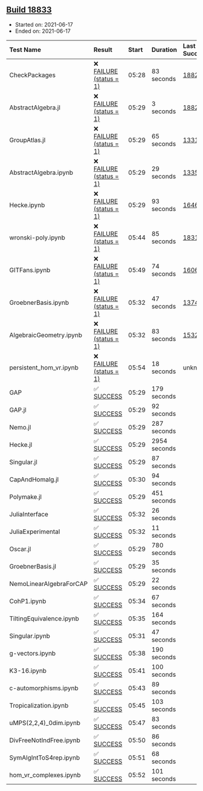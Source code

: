 ## [Build 18833](https://oscarci.mathematik.uni-kl.de/job/oscar/18833/)

* Started on: 2021-06-17
* Ended on: 2021-06-17

| Test Name    | Result | Start | Duration | Last Success | First Failure |
|:-------------|:-------|:------|:---------|:-------------|:--------------|
| CheckPackages | ❌ [FAILURE (status = 1)](https://oscarci.mathematik.uni-kl.de/job/oscar/18833/artifact/logs/build-18833/CheckPackages.log) | 05:28 | 83 seconds | [18822](https://oscarci.mathematik.uni-kl.de/job/oscar/18822/) | [18823](https://oscarci.mathematik.uni-kl.de/job/oscar/18823/) |
| AbstractAlgebra.jl | ❌ [FAILURE (status = 1)](https://oscarci.mathematik.uni-kl.de/job/oscar/18833/artifact/logs/build-18833/AbstractAlgebra.jl.log) | 05:29 | 3 seconds | [18822](https://oscarci.mathematik.uni-kl.de/job/oscar/18822/) | [18823](https://oscarci.mathematik.uni-kl.de/job/oscar/18823/) |
| GroupAtlas.jl | ❌ [FAILURE (status = 1)](https://oscarci.mathematik.uni-kl.de/job/oscar/18833/artifact/logs/build-18833/GroupAtlas.jl.log) | 05:29 | 65 seconds | [13311](https://oscarci.mathematik.uni-kl.de/job/oscar/13311/) | [13312](https://oscarci.mathematik.uni-kl.de/job/oscar/13312/) |
| AbstractAlgebra.ipynb | ❌ [FAILURE (status = 1)](https://oscarci.mathematik.uni-kl.de/job/oscar/18833/artifact/logs/build-18833/AbstractAlgebra.ipynb.log) | 05:29 | 29 seconds | [13355](https://oscarci.mathematik.uni-kl.de/job/oscar/13355/) | [13356](https://oscarci.mathematik.uni-kl.de/job/oscar/13356/) |
| Hecke.ipynb | ❌ [FAILURE (status = 1)](https://oscarci.mathematik.uni-kl.de/job/oscar/18833/artifact/logs/build-18833/Hecke.ipynb.log) | 05:29 | 93 seconds | [16463](https://oscarci.mathematik.uni-kl.de/job/oscar/16463/) | [16464](https://oscarci.mathematik.uni-kl.de/job/oscar/16464/) |
| wronski-poly.ipynb | ❌ [FAILURE (status = 1)](https://oscarci.mathematik.uni-kl.de/job/oscar/18833/artifact/logs/build-18833/wronski-poly.ipynb.log) | 05:44 | 85 seconds | [18314](https://oscarci.mathematik.uni-kl.de/job/oscar/18314/) | [18315](https://oscarci.mathematik.uni-kl.de/job/oscar/18315/) |
| GITFans.ipynb | ❌ [FAILURE (status = 1)](https://oscarci.mathematik.uni-kl.de/job/oscar/18833/artifact/logs/build-18833/GITFans.ipynb.log) | 05:49 | 74 seconds | [16068](https://oscarci.mathematik.uni-kl.de/job/oscar/16068/) | [16069](https://oscarci.mathematik.uni-kl.de/job/oscar/16069/) |
| GroebnerBasis.ipynb | ❌ [FAILURE (status = 1)](https://oscarci.mathematik.uni-kl.de/job/oscar/18833/artifact/logs/build-18833/GroebnerBasis.ipynb.log) | 05:32 | 47 seconds | [13748](https://oscarci.mathematik.uni-kl.de/job/oscar/13748/) | [13749](https://oscarci.mathematik.uni-kl.de/job/oscar/13749/) |
| AlgebraicGeometry.ipynb | ❌ [FAILURE (status = 1)](https://oscarci.mathematik.uni-kl.de/job/oscar/18833/artifact/logs/build-18833/AlgebraicGeometry.ipynb.log) | 05:32 | 83 seconds | [15322](https://oscarci.mathematik.uni-kl.de/job/oscar/15322/) | [15323](https://oscarci.mathematik.uni-kl.de/job/oscar/15323/) |
| persistent_hom_vr.ipynb | ❌ [FAILURE (status = 1)](https://oscarci.mathematik.uni-kl.de/job/oscar/18833/artifact/logs/build-18833/persistent_hom_vr.ipynb.log) | 05:54 | 18 seconds | unknown | unknown |
| GAP | ✅ [SUCCESS](https://oscarci.mathematik.uni-kl.de/job/oscar/18833/artifact/logs/build-18833/GAP.log) | 05:29 | 179 seconds |  |  |
| GAP.jl | ✅ [SUCCESS](https://oscarci.mathematik.uni-kl.de/job/oscar/18833/artifact/logs/build-18833/GAP.jl.log) | 05:29 | 92 seconds |  |  |
| Nemo.jl | ✅ [SUCCESS](https://oscarci.mathematik.uni-kl.de/job/oscar/18833/artifact/logs/build-18833/Nemo.jl.log) | 05:29 | 287 seconds |  |  |
| Hecke.jl | ✅ [SUCCESS](https://oscarci.mathematik.uni-kl.de/job/oscar/18833/artifact/logs/build-18833/Hecke.jl.log) | 05:29 | 2954 seconds |  |  |
| Singular.jl | ✅ [SUCCESS](https://oscarci.mathematik.uni-kl.de/job/oscar/18833/artifact/logs/build-18833/Singular.jl.log) | 05:29 | 87 seconds |  |  |
| CapAndHomalg.jl | ✅ [SUCCESS](https://oscarci.mathematik.uni-kl.de/job/oscar/18833/artifact/logs/build-18833/CapAndHomalg.jl.log) | 05:30 | 94 seconds |  |  |
| Polymake.jl | ✅ [SUCCESS](https://oscarci.mathematik.uni-kl.de/job/oscar/18833/artifact/logs/build-18833/Polymake.jl.log) | 05:29 | 451 seconds |  |  |
| JuliaInterface | ✅ [SUCCESS](https://oscarci.mathematik.uni-kl.de/job/oscar/18833/artifact/logs/build-18833/JuliaInterface.log) | 05:32 | 26 seconds |  |  |
| JuliaExperimental | ✅ [SUCCESS](https://oscarci.mathematik.uni-kl.de/job/oscar/18833/artifact/logs/build-18833/JuliaExperimental.log) | 05:32 | 11 seconds |  |  |
| Oscar.jl | ✅ [SUCCESS](https://oscarci.mathematik.uni-kl.de/job/oscar/18833/artifact/logs/build-18833/Oscar.jl.log) | 05:29 | 780 seconds |  |  |
| GroebnerBasis.jl | ✅ [SUCCESS](https://oscarci.mathematik.uni-kl.de/job/oscar/18833/artifact/logs/build-18833/GroebnerBasis.jl.log) | 05:29 | 35 seconds |  |  |
| NemoLinearAlgebraForCAP | ✅ [SUCCESS](https://oscarci.mathematik.uni-kl.de/job/oscar/18833/artifact/logs/build-18833/NemoLinearAlgebraForCAP.log) | 05:29 | 22 seconds |  |  |
| CohP1.ipynb | ✅ [SUCCESS](https://oscarci.mathematik.uni-kl.de/job/oscar/18833/artifact/logs/build-18833/CohP1.ipynb.log) | 05:34 | 67 seconds |  |  |
| TiltingEquivalence.ipynb | ✅ [SUCCESS](https://oscarci.mathematik.uni-kl.de/job/oscar/18833/artifact/logs/build-18833/TiltingEquivalence.ipynb.log) | 05:35 | 164 seconds |  |  |
| Singular.ipynb | ✅ [SUCCESS](https://oscarci.mathematik.uni-kl.de/job/oscar/18833/artifact/logs/build-18833/Singular.ipynb.log) | 05:31 | 47 seconds |  |  |
| g-vectors.ipynb | ✅ [SUCCESS](https://oscarci.mathematik.uni-kl.de/job/oscar/18833/artifact/logs/build-18833/g-vectors.ipynb.log) | 05:38 | 190 seconds |  |  |
| K3-16.ipynb | ✅ [SUCCESS](https://oscarci.mathematik.uni-kl.de/job/oscar/18833/artifact/logs/build-18833/K3-16.ipynb.log) | 05:41 | 100 seconds |  |  |
| c-automorphisms.ipynb | ✅ [SUCCESS](https://oscarci.mathematik.uni-kl.de/job/oscar/18833/artifact/logs/build-18833/c-automorphisms.ipynb.log) | 05:43 | 89 seconds |  |  |
| Tropicalization.ipynb | ✅ [SUCCESS](https://oscarci.mathematik.uni-kl.de/job/oscar/18833/artifact/logs/build-18833/Tropicalization.ipynb.log) | 05:45 | 103 seconds |  |  |
| uMPS(2,2,4)_0dim.ipynb | ✅ [SUCCESS](https://oscarci.mathematik.uni-kl.de/job/oscar/18833/artifact/logs/build-18833/uMPS-2-2-4-_0dim.ipynb.log) | 05:47 | 83 seconds |  |  |
| DivFreeNotIndFree.ipynb | ✅ [SUCCESS](https://oscarci.mathematik.uni-kl.de/job/oscar/18833/artifact/logs/build-18833/DivFreeNotIndFree.ipynb.log) | 05:50 | 86 seconds |  |  |
| SymAlgIntToS4rep.ipynb | ✅ [SUCCESS](https://oscarci.mathematik.uni-kl.de/job/oscar/18833/artifact/logs/build-18833/SymAlgIntToS4rep.ipynb.log) | 05:51 | 68 seconds |  |  |
| hom_vr_complexes.ipynb | ✅ [SUCCESS](https://oscarci.mathematik.uni-kl.de/job/oscar/18833/artifact/logs/build-18833/hom_vr_complexes.ipynb.log) | 05:52 | 101 seconds |  |  |
